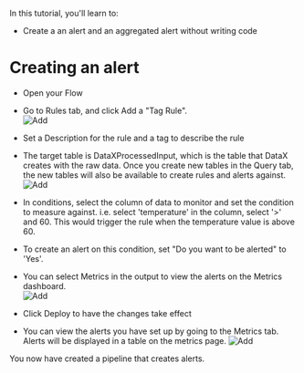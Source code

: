 In this tutorial, you'll learn to:
 - Create a an alert and an aggregated alert without writing code

# Creating an alert

 - Open your Flow
 - Go to Rules tab, and click Add a "Tag Rule".  
![Add](https://github.com/Microsoft/data-accelerator/wiki/tutorials/images/addrule.png)
 -  Set a Description for the rule and a tag to describe the rule
 -  The target table is DataXProcessedInput, which is the table that DataX creates with the raw data.  Once you create new tables in the Query tab, the new tables will also be available to create rules and alerts against.
![Add](https://github.com/Microsoft/data-accelerator/wiki/tutorials/images/addrulewarm.png)
 
 -  In conditions, select the column of data to monitor and set the condition to measure against.  i.e. select 'temperature' in the column, select '>' and 60.  This would trigger the rule when the temperature value is above 60.
 -  To create an alert on this condition, set "Do you want to be alerted" to 'Yes'.  
 -  You can select Metrics in the output to view the alerts on the Metrics dashboard.  
 ![Add](https://github.com/Microsoft/data-accelerator/wiki/tutorials/images/addalertalert.png)

 -  Click Deploy to have the changes take effect
 -  You can view the alerts you have set up by going to the Metrics tab.  Alerts will be displayed in a table on the metrics page.
![Add](https://github.com/Microsoft/data-accelerator/wiki/tutorials/images/alertwarmdashboard.png)

You now have created a pipeline that creates alerts.  
